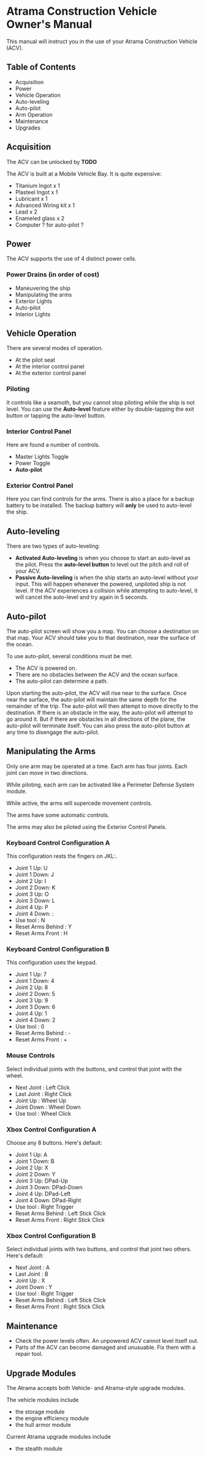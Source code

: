 # Atrama Construction Vehicle Owner's Manual
This manual will instruct you in the use of your Atrama Construction Vehicle (ACV).

## Table of Contents
- Acquisition
- Power
- Vehicle Operation
- Auto-leveling
- Auto-pilot
- Arm Operation
- Maintenance
- Upgrades

## Acquisition
The ACV can be unlocked by **TODO**

The ACV is built at a Mobile Vehicle Bay. It is quite expensive:
- Titanium Ingot x 1
- Plasteel Ingot x 1
- Lubricant      x 1
- Advanced Wiring kit x 1
- Lead x 2
- Enameled glass x 2
- Computer ? for auto-pilot ?

## Power
The ACV supports the use of 4 distinct power cells.

### Power Drains (in order of cost)
- Maneuvering the ship
- Manipulating the arms
- Exterior Lights
- Auto-pilot
- Interior Lights

## Vehicle Operation
There are several modes of operation.
- At the pilot seat
- At the interior control panel
- At the exterior control panel

### Piloting
It controls like a seamoth, but you cannot stop piloting while the ship is not level. You can use the **Auto-level** feature either by double-tapping the exit button or tapping the auto-level button.

### Interior Control Panel
Here are found a number of controls.
- Master Lights Toggle
- Power Toggle
- **Auto-pilot**

### Exterior Control Panel
Here you can find controls for the arms. 
There is also a place for a backup battery to be installed. 
The backup battery will **only** be used to auto-level the ship.

## Auto-leveling
There are two types of auto-leveling:
- **Activated Auto-leveling** is when you choose to start an auto-level as the pilot. Press the **auto-level button** to level out the pitch and roll of your ACV. 
- **Passive Auto-leveling** is when the ship starts an auto-level without your input. This will happen whenever the powered, unpiloted ship is not level. If the ACV experiences a collision while attempting to auto-level, it will cancel the auto-level and try again in 5 seconds.

## Auto-pilot
The auto-pilot screen will show you a map. You can choose a destination on that map. Your ACV should take you to that destination, near the surface of the ocean.

To use auto-pilot, several conditions must be met.
- The ACV is powered on.
- There are no obstacles between the ACV and the ocean surface.
- The auto-pilot can determine a path.

Upon starting the auto-pilot, the ACV will rise near to the surface. 
Once near the surface, the auto-pilot will maintain the same depth for the remainder of the trip. 
The auto-pilot will then attempt to move directly to the destination. 
If there is an obstacle in the way, the auto-pilot will attempt to go around it. 
But if there are obstacles in all directions of the plane, the auto-pilot will terminate itself. 
You can also press the auto-pilot button at any time to disengage the auto-pilot. 

## Manipulating the Arms
Only one arm may be operated at a time. Each arm has four joints. Each joint can move in two directions.

While piloting, each arm can be activated like a Perimeter Defense System module.

While active, the arms will supercede movement controls.

The arms have some automatic controls.

The arms may also be piloted using the Exterior Control Panels.

### Keyboard Control Configuration A
This configuration rests the fingers on JKL:.

- Joint 1 Up:   U
- Joint 1 Down: J
- Joint 2 Up:   I
- Joint 2 Down: K
- Joint 3 Up:   O
- Joint 3 Down: L
- Joint 4 Up:   P
- Joint 4 Down: :
- Use tool    : N
- Reset Arms Behind : Y
- Reset Arms Front  : H

### Keyboard Control Configuration B
This configuration uses the keypad.

- Joint 1 Up:   7
- Joint 1 Down: 4
- Joint 2 Up:   8
- Joint 2 Down: 5
- Joint 3 Up:   9
- Joint 3 Down: 6
- Joint 4 Up:   1
- Joint 4 Down: 2
- Use tool    : 0
- Reset Arms Behind : -
- Reset Arms Front  : +

### Mouse Controls
Select individual joints with the buttons, and control that joint with the wheel.

- Next Joint : Left Click
- Last Joint : Right Click
- Joint Up   : Wheel Up    
- Joint Down : Wheel Down  
- Use tool   : Wheel Click

### Xbox Control Configuration A
Choose any 8 buttons. Here's default:

- Joint 1 Up:   A
- Joint 1 Down: B
- Joint 2 Up:   X
- Joint 2 Down: Y
- Joint 3 Up:   DPad-Up
- Joint 3 Down: DPad-Down
- Joint 4 Up:   DPad-Left
- Joint 4 Down: DPad-Right
- Use tool    : Right Trigger
- Reset Arms Behind : Left Stick Click
- Reset Arms Front  : Right Stick Click

### Xbox Control Configuration B
Select individual joints with two buttons, and control that joint two others. Here's default:

- Next Joint : A
- Last Joint : B
- Joint Up   : X
- Joint Down : Y
- Use tool    : Right Trigger
- Reset Arms Behind : Left Stick Click
- Reset Arms Front  : Right Stick Click

## Maintenance
- Check the power levels often. An unpowered ACV cannot level itself out.
- Parts of the ACV can become damaged and unusuable. Fix them with a repair tool.

## Upgrade Modules 
The Atrama accepts both Vehicle- and Atrama-style upgrade modules.

The vehicle modules include
- the storage module
- the engine efficiency module
- the hull armor module

Current Atrama upgrade modules include
- the stealth module

